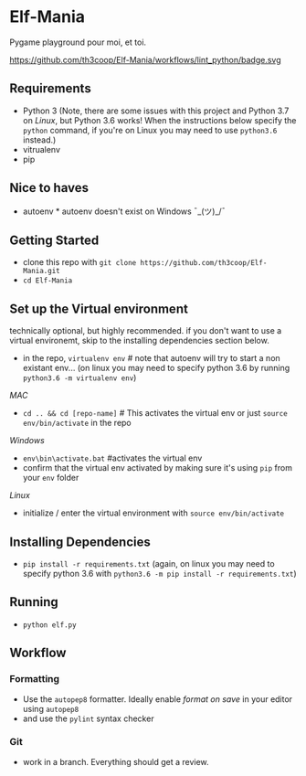 # Elf-Mania
Pygame playground pour moi, et toi.

https://github.com/th3coop/Elf-Mania/workflows/lint_python/badge.svg

## Requirements

 - Python 3 (Note, there are some issues with this project and Python 3.7 on _Linux_, but Python 3.6 works! When the instructions below specify the `python` command, if you're on Linux you may need to use `python3.6` instead.)
 - vitrualenv
 - pip

## Nice to haves
 - autoenv * autoenv doesn't exist on Windows ¯\_(ツ)_/¯


## Getting Started

- clone this repo with `git clone https://github.com/th3coop/Elf-Mania.git`
- `cd Elf-Mania`

## Set up the Virtual environment

technically optional, but highly recommended. if you don't want to use a virtual environemt, skip to the installing dependencies section below.

- in the repo, `virtualenv env` # note that autoenv will try to start a non existant env... (on linux you may need to specify python 3.6 by running `python3.6 -m virtualenv env`)

*MAC*
 - `cd .. && cd [repo-name]` # This activates the virtual env or just `source env/bin/activate` in the repo
 
*Windows*
 - `env\bin\activate.bat` #activates the virtual env
- confirm that the virtual env activated by making sure it's using `pip` from your `env` folder

*Linux* 
- initialize / enter the virtual environment with `source env/bin/activate`

## Installing Dependencies

- `pip install -r requirements.txt` (again, on linux you may need to specify python 3.6 with `python3.6 -m pip install -r requirements.txt`)

## Running 

- `python elf.py`

## Workflow

### Formatting
- Use the `autopep8` formatter.  Ideally enable *format on save* in your editor using `autopep8`
- and use the `pylint` syntax checker

### Git
- work in a branch.  Everything should get a review.
